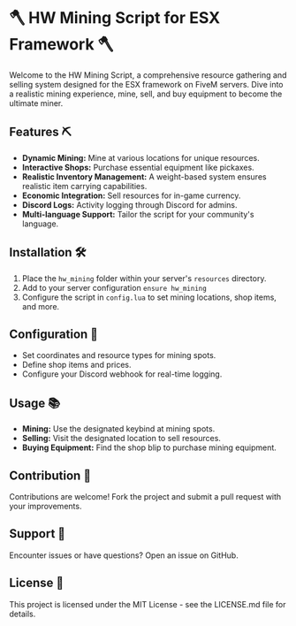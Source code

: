 # 🪓 HW Mining Script for ESX Framework 🪓

Welcome to the HW Mining Script, a comprehensive resource gathering and selling system designed for the ESX framework on FiveM servers. Dive into a realistic mining experience, mine, sell, and buy equipment to become the ultimate miner.

## Features ⛏️

- **Dynamic Mining:** Mine at various locations for unique resources.
- **Interactive Shops:** Purchase essential equipment like pickaxes.
- **Realistic Inventory Management:** A weight-based system ensures realistic item carrying capabilities.
- **Economic Integration:** Sell resources for in-game currency.
- **Discord Logs:** Activity logging through Discord for admins.
- **Multi-language Support:** Tailor the script for your community's language.

## Installation 🛠️

1. Place the `hw_mining` folder within your server's `resources` directory.
2. Add to your server configuration `ensure hw_mining`
3. Configure the script in `config.lua` to set mining locations, shop items, and more.

## Configuration 📁

- Set coordinates and resource types for mining spots.
- Define shop items and prices.
- Configure your Discord webhook for real-time logging.

## Usage 📚

- **Mining:** Use the designated keybind at mining spots.
- **Selling:** Visit the designated location to sell resources.
- **Buying Equipment:** Find the shop blip to purchase mining equipment.

## Contribution 🤝

Contributions are welcome! Fork the project and submit a pull request with your improvements.

## Support 💖

Encounter issues or have questions? Open an issue on GitHub.

## License 📄

This project is licensed under the MIT License - see the LICENSE.md file for details.